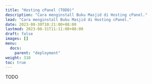 ```yaml
---
title: "Hosting cPanel (TODO)"
description: "Cara menginstall Buku Masjid di Hosting cPanel."
lead: "Cara menginstall Buku Masjid di Hosting cPanel."
date: 2023-08-30T10:21:00+08:00
lastmod: 2023-08-31T11:11:00+08:00
draft: false
images: []
menu:
  docs:
    parent: "deployment"
weight: 310
toc: true
---
```


TODO
